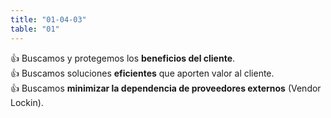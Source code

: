 ```yaml
---
title: "01-04-03"
table: "01"
---
```


👍 Buscamos y protegemos los <b>beneficios del cliente</b>.<br>
👍 Buscamos soluciones <b>eficientes</b> que </b>aporten valor</b> al cliente.<br>
👍 Buscamos <b>minimizar la dependencia de proveedores externos</b> (Vendor Lockin).<br>